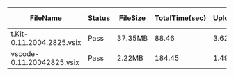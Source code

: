  | FileName                  | Status | FileSize | TotalTime(sec) | Upload(sec) | Submit(sec) | SignWait(sec) | Retry Count | 
 |---------------------------|--------|----------|----------------|-------------|-------------|---------------|-------------|
 | t.Kit-0.11.2004.2825.vsix | Pass   | 37.35MB  | 88.46          | 3.62        | 0.31        | 84.52         | 0           | 
 | vscode-0.11.20042825.vsix | Pass   | 2.22MB   | 184.45         | 1.49        | 0.3         | 180.51        | 0           | 

